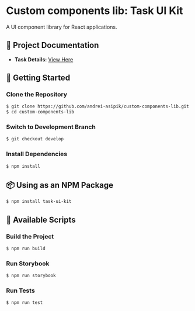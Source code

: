 # Custom components lib: Task UI Kit

A UI component library for React applications.

## 📄 Project Documentation

- **Task Details:** [View Here](https://drive.google.com/file/d/1C148FRnWfXVoRDslDWcYac3bEhebdIAV/view)

## 🚀 Getting Started

### Clone the Repository

```bash
$ git clone https://github.com/andrei-asipik/custom-components-lib.git
$ cd custom-components-lib
```

### Switch to Development Branch

```bash
$ git checkout develop
```

### Install Dependencies

```bash
$ npm install
```

## 📦 Using as an NPM Package

```bash
$ npm install task-ui-kit
```

## 📜 Available Scripts

### Build the Project

```bash
$ npm run build
```

### Run Storybook

```bash
$ npm run storybook
```

### Run Tests

```bash
$ npm run test
```
